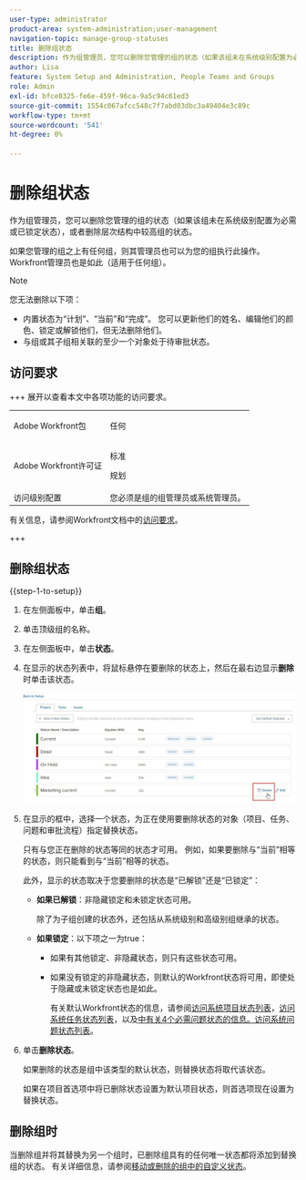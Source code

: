 ```yaml
---
user-type: administrator
product-area: system-administration;user-management
navigation-topic: manage-group-statuses
title: 删除组状态
description: 作为组管理员，您可以删除您管理的组的状态（如果该组未在系统级别配置为必需或已锁定状态），或者删除层次结构中较高组的状态。
author: Lisa
feature: System Setup and Administration, People Teams and Groups
role: Admin
exl-id: bfce0325-fe6e-459f-96ca-9a5c94c61ed3
source-git-commit: 1554c067afcc548c7f7abd03dbc3a49404e3c89c
workflow-type: tm+mt
source-wordcount: '541'
ht-degree: 0%

---
```


# 删除组状态

作为组管理员，您可以删除您管理的组的状态（如果该组未在系统级别配置为必需或已锁定状态），或者删除层次结构中较高组的状态。

如果您管理的组之上有任何组，则其管理员也可以为您的组执行此操作。 Workfront管理员也是如此（适用于任何组）。

>[!NOTE]
>
>您无法删除以下项：
>
>* 内置状态为“计划”、“当前”和“完成”。 您可以更新他们的姓名、编辑他们的颜色、锁定或解锁他们，但无法删除他们。
>* 与组或其子组相关联的至少一个对象处于待审批状态。

## 访问要求

+++ 展开以查看本文中各项功能的访问要求。

<table style="table-layout:auto"> 
 <col> 
 <col> 
 <tbody> 
  <tr> 
   <td>Adobe Workfront包</td> 
   <td><p>任何</p></td> 
  </tr> 
  <tr> 
   <td>Adobe Workfront许可证</td> 
   <td><p>标准</p>
       <p>规划</p></td>
  </tr>
  <tr> 
   <td>访问级别配置</td> 
   <td>您必须是组的组管理员或系统管理员。</td>
  </tr>
 </tbody> 
</table>

有关信息，请参阅Workfront文档中的[访问要求](/help/quicksilver/administration-and-setup/add-users/access-levels-and-object-permissions/access-level-requirements-in-documentation.md)。

+++

## 删除组状态

{{step-1-to-setup}}

1. 在左侧面板中，单击&#x200B;**组**。
1. 单击顶级组的名称。
1. 在左侧面板中，单击&#x200B;**状态**。
1. 在显示的状态列表中，将鼠标悬停在要删除的状态上，然后在最右边显示&#x200B;**删除**&#x200B;时单击该状态。

   ![删除](assets/hover-click-delete.jpg)

1. 在显示的框中，选择一个状态，为正在使用要删除状态的对象（项目、任务、问题和审批流程）指定替换状态。

   只有与您正在删除的状态等同的状态才可用。 例如，如果要删除与“当前”相等的状态，则只能看到与“当前”相等的状态。

   此外，显示的状态取决于您要删除的状态是“已解锁”还是“已锁定”：

   * **如果已解锁**：非隐藏锁定和未锁定状态可用。

     除了为子组创建的状态外，还包括从系统级别和高级别组继承的状态。

   * **如果锁定**：以下项之一为true：

      * 如果有其他锁定、非隐藏状态，则只有这些状态可用。
      * 如果没有锁定的非隐藏状态，则默认的Workfront状态将可用，即使处于隐藏或未锁定状态也是如此。

        有关默认Workfront状态的信息，请参阅[访问系统项目状态列表](../../../administration-and-setup/customize-workfront/creating-custom-status-and-priority-labels/project-statuses.md)，[访问系统任务状态列表](../../../administration-and-setup/customize-workfront/creating-custom-status-and-priority-labels/task-statuses.md)，以及[中有关4个必需问题状态的信息。访问系统问题状态列表](../../../administration-and-setup/customize-workfront/creating-custom-status-and-priority-labels/issue-statuses.md)。

1. 单击&#x200B;**删除状态**。

   如果删除的状态是组中该类型的默认状态，则替换状态将取代该状态。

   如果在项目首选项中将已删除状态设置为默认项目状态，则首选项现在设置为替换状态。

## 删除组时

当删除组并将其替换为另一个组时，已删除组具有的任何唯一状态都将添加到替换组的状态。 有关详细信息，请参阅[移动或删除的组中的自定义状态](../../../administration-and-setup/manage-groups/manage-group-statuses/custom-statuses-in-group-moved-or-deleted.md)。
